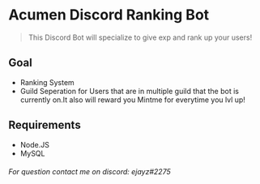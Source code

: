 # Acumen Discord Ranking Bot

> This Discord Bot will specialize to give exp and rank up your users!

## Goal

- Ranking System
- Guild Seperation for Users that are in multiple guild that the bot is currently on.It also will reward you Mintme for everytime you lvl up!

## Requirements

- Node.JS
- MySQL

###### For question contact me on discord: ejayz#2275
